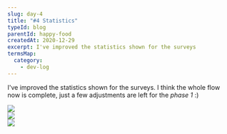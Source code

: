 ```yaml
---
slug: day-4
title: "#4 Statistics"
typeId: blog
parentId: happy-food
createdAt: 2020-12-29
excerpt: I've improved the statistics shown for the surveys
termsMap:
  category:
    - dev-log
---
```


I've improved the statistics shown for the surveys. I think the whole flow now is complete, just a few adjustments are left for the _phase 1_ :)

<div class="flex no-skew no-skew-padding">
  <div class="flex-1">
    <img src="project/happy-food/screenshot-overview" />
  </div>
  <div class="flex-1">
    <img src="project/happy-food/screenshot-statistics-iphone" />
  </div>
</div>

<img src="project/happy-food/screenshot-statistics" />
